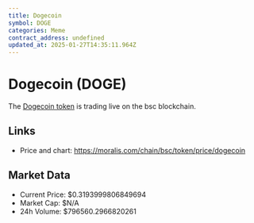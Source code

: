 ```yaml
---
title: Dogecoin
symbol: DOGE
categories: Meme
contract_address: undefined
updated_at: 2025-01-27T14:35:11.964Z
---
```


# Dogecoin (DOGE)
The [Dogecoin token](https://moralis.com/chain/bsc/token/price/dogecoin) is trading live on the bsc blockchain.

## Links
- Price and chart: https://moralis.com/chain/bsc/token/price/dogecoin

## Market Data
- Current Price: $0.3193999806849694
- Market Cap: $N/A
- 24h Volume: $796560.2966820261
